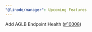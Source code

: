 ```yaml
---
"@linode/manager": Upcoming Features
---
```


Add AGLB Endpoint Health ([#10008](https://github.com/linode/manager/pull/10008))
